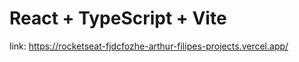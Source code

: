 # React + TypeScript + Vite

link:  https://rocketseat-fjdcfozhe-arthur-filipes-projects.vercel.app/
